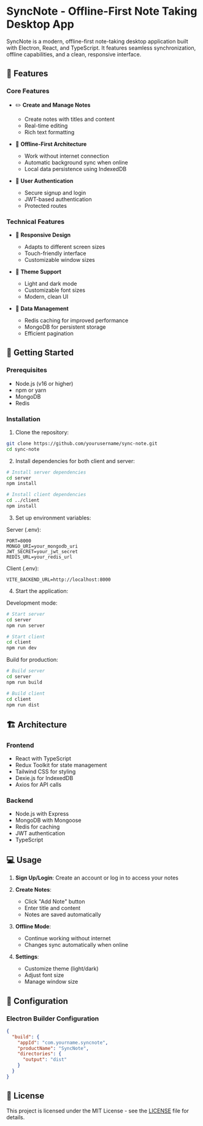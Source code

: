 # SyncNote - Offline-First Note Taking Desktop App

SyncNote is a modern, offline-first note-taking desktop application built with Electron, React, and TypeScript. It features seamless synchronization, offline capabilities, and a clean, responsive interface.

## 🌟 Features

### Core Features
- ✏️ **Create and Manage Notes**
  - Create notes with titles and content
  - Real-time editing
  - Rich text formatting

- 🔄 **Offline-First Architecture**
  - Work without internet connection
  - Automatic background sync when online
  - Local data persistence using IndexedDB

- 🔐 **User Authentication**
  - Secure signup and login
  - JWT-based authentication
  - Protected routes

### Technical Features
- 📱 **Responsive Design**
  - Adapts to different screen sizes
  - Touch-friendly interface
  - Customizable window sizes

- 🎨 **Theme Support**
  - Light and dark mode
  - Customizable font sizes
  - Modern, clean UI

- 💾 **Data Management**
  - Redis caching for improved performance
  - MongoDB for persistent storage
  - Efficient pagination

## 🚀 Getting Started

### Prerequisites
- Node.js (v16 or higher)
- npm or yarn
- MongoDB
- Redis

### Installation

1. Clone the repository:
```bash
git clone https://github.com/yourusername/sync-note.git
cd sync-note
```

2. Install dependencies for both client and server:
```bash
# Install server dependencies
cd server
npm install

# Install client dependencies
cd ../client
npm install
```

3. Set up environment variables:

Server (.env):
```env
PORT=8000
MONGO_URI=your_mongodb_uri
JWT_SECRET=your_jwt_secret
REDIS_URL=your_redis_url
```

Client (.env):
```env
VITE_BACKEND_URL=http://localhost:8000
```

4. Start the application:

Development mode:
```bash
# Start server
cd server
npm run server

# Start client
cd client
npm run dev
```

Build for production:
```bash
# Build server
cd server
npm run build

# Build client
cd client
npm run dist
```

## 🏗️ Architecture

### Frontend
- React with TypeScript
- Redux Toolkit for state management
- Tailwind CSS for styling
- Dexie.js for IndexedDB
- Axios for API calls

### Backend
- Node.js with Express
- MongoDB with Mongoose
- Redis for caching
- JWT authentication
- TypeScript

## 💻 Usage

1. **Sign Up/Login**: Create an account or log in to access your notes

2. **Create Notes**: 
   - Click "Add Note" button
   - Enter title and content
   - Notes are saved automatically

3. **Offline Mode**:
   - Continue working without internet
   - Changes sync automatically when online

4. **Settings**:
   - Customize theme (light/dark)
   - Adjust font size
   - Manage window size

## 🔧 Configuration

### Electron Builder Configuration
```json
{
  "build": {
    "appId": "com.yourname.syncnote",
    "productName": "SyncNote",
    "directories": {
      "output": "dist"
    }
  }
}
```

## 📝 License

This project is licensed under the MIT License - see the [LICENSE](LICENSE) file for details.

